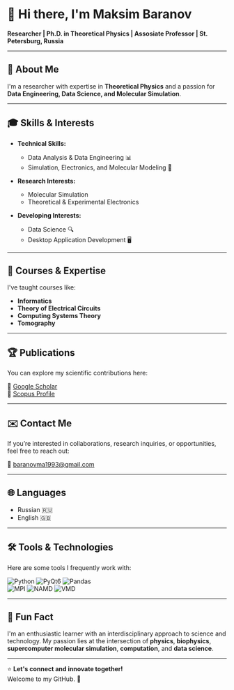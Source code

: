 # 👋 **Hi there, I'm Maksim Baranov**  
**Researcher | Ph.D. in Theoretical Physics | Assosiate Professor | St. Petersburg, Russia**

---

## 🧠 **About Me**  

I'm a researcher with expertise in **Theoretical Physics** and a passion for **Data Engineering, Data Science, and Molecular Simulation**. 

---

## 🎓 **Skills & Interests**

- **Technical Skills:**  
  - Data Analysis & Data Engineering 📊  
  - Simulation, Electronics, and Molecular Modeling 🧬
  
- **Research Interests:**  
  - Molecular Simulation  
  - Theoretical & Experimental Electronics

- **Developing Interests:**  
  - Data Science 🔍  
  - Desktop Application Development 🖥️  

---

## 🏫 **Courses & Expertise**

I've taught courses like:
- **Informatics**  
- **Theory of Electrical Circuits**  
- **Computing Systems Theory**  
- **Tomography**  

---

## 🏆 **Publications**

You can explore my scientific contributions here:  

🔗 [Google Scholar](https://scholar.google.ru/citations?user=JRYvIG8AAAAJ&hl=ru)  
🔗 [Scopus Profile](https://www.scopus.com/authid/detail.uri?authorId=56988988800)

---

## ✉️ **Contact Me**

If you’re interested in collaborations, research inquiries, or opportunities, feel free to reach out:

📧 [baranovma1993@gmail.com](mailto:baranovma1993@gmail.com)

---

## 🌐 **Languages**
- Russian 🇷🇺  
- English 🇬🇧

---

## 🛠️ **Tools & Technologies**
Here are some tools I frequently work with:  

![Python](https://img.shields.io/badge/Python-3.8+-blue)
![PyQt6](https://img.shields.io/badge/PyQt6-6.4+-blue)
![Pandas](https://img.shields.io/badge/Pandas-1.x+-blue)  
![MPI](https://img.shields.io/badge/MPI-3.x+-blue)
![NAMD](https://img.shields.io/badge/NAMD-2.14+-green)
![VMD](https://img.shields.io/badge/VMD-1.x+-blue)  


---

## 💬 **Fun Fact**

I'm an enthusiastic learner with an interdisciplinary approach to science and technology. My passion lies at the intersection of **physics**, **biophysics**, **supercomputer molecular simulation**, **computation**, and **data science**.

---

⭐ **Let's connect and innovate together!**  
Welcome to my GitHub. 🚀
